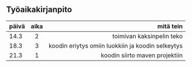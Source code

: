 ## Työaikakirjanpito

| päivä        | aika           | mitä tein  |
| ------------- |:-------------:| -----:|
| 14.3      | 2 | toimivan kaksinpelin teko |
| 18.3     | 3 |  koodin eriytys omiin luokkiin ja koodin selkeytys  |
| 21.3 | 1      |  koodin siirto maven projektiin |